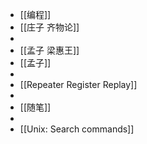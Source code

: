 - [[编程]]
- [[庄子 齐物论]]
-
- [[孟子 梁惠王]]
- [[孟子]]
-
- [[Repeater Register Replay]]
-
- [[随笔]]
-
- [[Unix: Search commands]]